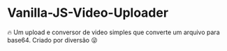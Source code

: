 # Vanilla-JS-Video-Uploader
:fire: Um upload e conversor de video simples que converte um arquivo para base64. Criado por diversão :stuck_out_tongue_winking_eye:
